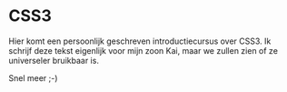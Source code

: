 # CSS3

Hier komt een persoonlijk geschreven introductiecursus over CSS3. Ik schrijf deze tekst eigenlijk voor mijn zoon Kai, maar we zullen zien of ze universeler bruikbaar is.

Snel meer ;-)
